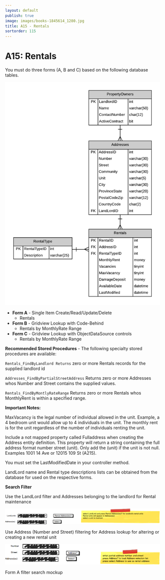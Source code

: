```yaml
---
layout: default
publish: true
image: images/books-1845614_1280.jpg
title: A15 - Rentals
sortorder: 115
---
```

# A15: Rentals

You must do three forms (A, B and C) based on the following database tables.

![](A15.png)

- **Form A** - Single Item Create/Read/Update/Delete
  - Rentals
- **Form B** - Gridview Lookup with Code-Behind
  - Rentals by MonthlyRate Range
- **Form C** - Gridview Lookup with ObjectDataSource controls
  - Rentals by MonthlyRate Range

**Recommended Stored Procedures** - The following specialty stored procedures are available:

`Rentals_FindByLandlord Returns` zero or more Rentals records for the supplied landlord id

`Addresses_FindByPartialStreetAddress` Returns zero or more Addresses whos Number and Street contains the supplied values.

`Rentals_FindByMontlyRateRange` Returns zero or more Rentals whos MonthlyRent is within a specified range.

**Important Notes:** 

MaxVacancy is the legal number of individual allowed in the unit. Example, a 4 bedroom unit would allow up to 4 individuals in the unit. The monthly rent is for the unit regardless of the number of individuals renting the unit.

Include a not mapped property called Fulladdress when creating the Address entity definition. This property will return a string containing the full address format number street (unit). Only add the (unit) if the unit is not null. Examples 1001 14 Ave or 12015 109 St (A215).

You must set the LastModifiedDate in your controller method.

LandLord name and Rental type descriptions lists can be obtained from the database for used on the respective forms. 

**Search Filter**

Use the LandLord filter and Addresses belonging to the landlord for Rental maintenance 

![](A15MockupA.png)

Use Address (Number and Street) filtering for Address lookup for altering or creating a new rental unit 

![](A15MockupB.png)

Form A filter search mockup